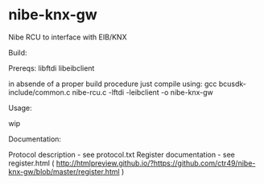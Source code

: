 nibe-knx-gw
===========

Nibe RCU to interface with EIB/KNX


Build:

Prereqs:
libftdi
libeibclient

in absende of a proper build procedure just compile using:
gcc bcusdk-include/common.c nibe-rcu.c -lftdi -leibclient -o nibe-knx-gw



Usage:

wip



Documentation:

Protocol description - see protocol.txt
Register documentation - see register.html ( http://htmlpreview.github.io/?https://github.com/ctr49/nibe-knx-gw/blob/master/register.html ) 
